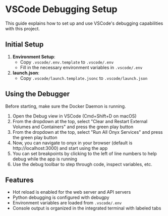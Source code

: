 # VSCode Debugging Setup

This guide explains how to set up and use VSCode's debugging capabilities with this project.

## Initial Setup

1. **Environment Setup**:
   - Copy `.vscode/.env.template` to `.vscode/.env`
   - Fill in the necessary environment variables in `.vscode/.env`
2. **launch.json**:
   - Copy `.vscode/launch.template.jsonc` to `.vscode/launch.json`

## Using the Debugger

Before starting, make sure the Docker Daemon is running.

1. Open the Debug view in VSCode (Cmd+Shift+D on macOS)
2. From the dropdown at the top, select "Clear and Restart External Volumes and Containers" and press the green play button
3. From the dropdown at the top, select "Run All Onyx Services" and press the green play button
4. Now, you can navigate to onyx in your browser (default is http://localhost:3000) and start using the app
5. You can set breakpoints by clicking to the left of line numbers to help debug while the app is running
6. Use the debug toolbar to step through code, inspect variables, etc.

## Features

- Hot reload is enabled for the web server and API servers
- Python debugging is configured with debugpy
- Environment variables are loaded from `.vscode/.env`
- Console output is organized in the integrated terminal with labeled tabs
